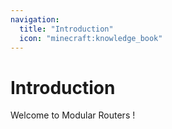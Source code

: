```yaml
---
navigation:
  title: "Introduction"
  icon: "minecraft:knowledge_book"
---
```


# Introduction

Welcome to <Color hex="#228">Modular Routers</Color> !

<SubPages />